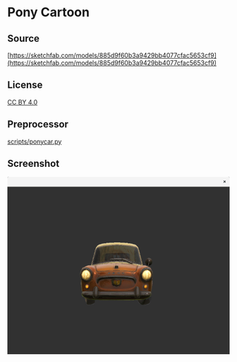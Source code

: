 # Pony Cartoon

## Source

[https://sketchfab.com/models/885d9f60b3a9429bb4077cfac5653cf9](https://sketchfab.com/models/885d9f60b3a9429bb4077cfac5653cf9)

## License

[CC BY 4.0](https://creativecommons.org/licenses/by/4.0/)

## Preprocessor

[scripts/ponycar.py](../../scripts/ponycar.py)

## Screenshot

![Screenshot](screenshot.png)
